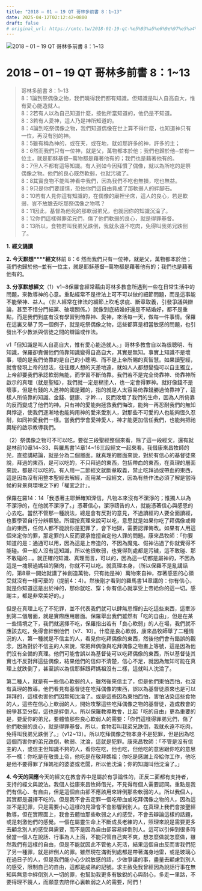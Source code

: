```yaml
---
title: "2018 – 01 – 19 QT 哥林多前書 8：1~13"
date: 2025-04-12T02:12:42+0800
draft: false
# original_url: https://cmtc.tw/2018-01-19-qt-%e5%93%a5%e6%9e%97%e5%a4%9a%e5%89%8d%e6%9b%b8-8%ef%bc%9a113
---
```


![2018 – 01 – 19 QT 哥林多前書 8：1\~13](/images/qt.jpg   "2018 – 01 – 19 QT 哥林多前書 8：1\~13")

# 2018 – 01 – 19 QT 哥林多前書 8：1\~13

> 哥林多前書 8：1\~13  
> 8：1論到祭偶像之物，我們曉得我們都有知識。但知識是叫人自高自大，惟有愛心能造就人。  
> 8：2若有人以為自己知道什麼，按他所當知道的，他仍是不知道。  
> 8：3若有人愛神，這人乃是神所知道的。  
> 8：4論到吃祭偶像之物，我們知道偶像在世上算不得什麼，也知道神只有一位，再沒有別的神。  
> 8：5雖有稱為神的，或在天，或在地，就如那許多的神，許多的主；  
> 8：6然而我們只有一位神，就是父，萬物都本於他；我們也歸於他─並有一位主，就是耶穌基督─萬物都是藉著他有的；我們也是藉著他有的。  
> 8：7但人不都有這等知識。有人到如今因拜慣了偶像，就以為所吃的是祭偶像之物。他們的良心既然軟弱，也就污穢了。  
> 8：8其實食物不能叫神看中我們，因為我們不吃也無損，吃也無益。  
> 8：9只是你們要謹慎，恐怕你們這自由竟成了那軟弱人的絆腳石。  
> 8：10若有人見你這有知識的，在偶像的廟裡坐席，這人的良心，若是軟弱，豈不放膽去吃那祭偶像之物嗎？  
> 8：11因此，基督為他死的那軟弱弟兄，也就因你的知識沉淪了。  
> 8：12你們這樣得罪弟兄們，傷了他們軟弱的良心，就是得罪基督。  
> 8：13所以，食物若叫我弟兄跌倒，我就永遠不吃肉，免得叫我弟兄跌倒了。

**1.** **經文誦讀**

**2. 今天默想****經文**林前 8：6 然而我們只有一位神，就是父，萬物都本於他；我們也歸於他─並有一位主，就是耶穌基督─萬物都是藉著他有的；我們也是藉著他有的。

**3. 分享默想經文**（1）v1\~8保羅會經常藉由哥林多教會所遇到一些在日常生活中的問題，來教導神的心意。重點經常不是律法上可不可以做的細節問題，而是這事能不能榮神、益人。（世人經常在律法的細節上吹毛求疵、斷章取義，引發爭議與辯論，甚至不惜分門結黨、破壞關係。）就像到底結婚好還是不結婚好，都不是重點，而是我們到底有沒有學習到倚靠神、愛神，來活每一天，做每一件事情。保羅在這裏又舉了另一個例子，就是吃祭偶像之物，這些都算是相當敏感的問題，也引發出不少教派與信徒之間的辯論或作法。

v1「但知識是叫人自高自大，惟有愛心能造就人。」哥林多教會自以為很聰明、有知識，保羅卻責備他們倚靠知識變得自高自大，其實是無知。事實上知識不是壞事，壞的是我們倚靠的是自己的小聰明、而不是上帝所賜的真智慧。如果讀聖經，就會發現上帝的想法，往往跟人想的天差地遠，就如人人都想變強可以自主獨立，上帝卻要我們承認軟弱無能，而學習不斷倚靠。我們若不是完全倚靠神、倚靠神所啟示的真理（就是聖經），我們就一定是糊塗人，也一定會得罪神。就好像錢不是壞事，但是有錢的人進神的國是難的，指的就是人太容易倚靠錢勝過倚靠神了，這樣人所倚靠的知識、金錢、健康、才幹…，反而敗壞了我們的生命，因為人所倚靠的反而變成了他們的神。只有神的愛能夠拯救我們悔改，能夠一再忍耐我們的無知與悖逆，使我們逐漸地也能夠用神的愛來愛別人，對那些不可愛的人也能夠恆久忍耐，如同神愛我們一樣。當我們學會愛神愛人，神才能更加信任我們，也能夠把祂奧秘的啟示教導我們。

（2）祭偶像之物可不可以吃，要從三段聖經整個來看，除了這一段經文，還有就是林前10章14\~33、與羅馬書14章14\~16三段經文一起來看。我借康來昌牧師的光，直接講結論，就是分為二個層面。就真理的層面來說，對於有信心的基督徒來說，拜過的東西，是可以吃的，不只拜過的東西，包括帶血的東西，在真理的層面來說，都是可以吃的。有人用一二節經文就斷章取義，禁止吃拜過或帶血的東西，這是因為沒有用整本聖經去解經，而用某一段經文，因為有些作法必須了解是當時候的背景與環境之下的「權宜之計」。

保羅在羅14：14「我憑著主耶穌確知深信，凡物本來沒有不潔淨的；惟獨人以為不潔淨的，在他就不潔淨了。」憑著信心，潔淨禱告的人，就能憑著信心與感恩的心去吃。當然不管那一種說法，總是會有反對的意見，不過讀經的人要全面讀經，也要學習自行分辨察驗。所謂按真理來說可以吃，意思就是如果你吃了拜偶像或帶血的東西，任何人都不能說你是犯罪了，會下地獄，需要認罪悔改。如果有人用這個來定你的罪，那定罪的人反而要承擔擅自定他人罪的問題。康來昌牧師：「你要知道的是：通通可以用，因為這是上帝造的，不因為魔鬼、假神沾過了你就覺得不能碰。但一般人沒有這知識，所以他很軟弱，也覺得到處都是污穢，這不敢碰、那不敢碰的…。就正確的知識、真理而言，可以的，因為這一切都是屬神的，不因為這是一塊祭過媽祖的豬肉，你就不可以吃。就真理本身，（所以保羅不是亂講話的，第8章一開始就講了神創造萬物，只有祂是神）萬物來自神，存著感恩的心領受就沒有一樣可棄的（提前4：4）。然後剛才看到的羅馬書14章講的：你有信心，就是你知道這是出於神的，那你就吃、穿；你有信心就享受上帝給你的這一切。感謝主，都是非常美好的。」

但是在真理上吃了不犯罪，並不代表我們就可以肆無忌憚的去吃這些東西，這牽涉到第二個層面，就是實際應用層面。保羅舉出我們雖然有「吃的自由」，但是在某一些情境之下，我們就選擇不吃，保羅指出若有「良心軟弱」的人在場，我們就不應該去吃，免得會絆倒他們（v7、10）。什麼是良心軟弱，康來昌牧師舉了二種情況的人，第一種就是不信主的人，看見你吃拜偶像的東西，然後他們會有錯誤的觀念，因為對於不信主的人來說，常把拜偶像與吃拜偶像之物畫上等號，這是因為他們沒有全備的真理。他們可能會誤以為基督徒可以吃拜偶像的東西，所以基督徒其實也不反對拜這些偶像，結果他們的信仰不清楚，信心不足，就因為無知可能在真理上就跌倒了，甚至誤以為信耶穌跟拜媽祖沒有二樣，這就叫人沈淪了。

第二種人，就是有一些信心軟弱的人，雖然後來信主了，但是他們東怕西怕，也沒有真理的教導。他們看見有基督徒在吃拜偶像的東西，誤以為基督徒原來也是可以拜拜的，這樣也害他們因無知沈淪了。或是這些因為東怕西怕，害怕沾染這些食物的人，這些在信心上軟弱的人，開始攻擊這些吃拜偶像之物的基督徒，造成教會的紛爭甚至分裂，這也是絆倒人。所以保羅教導教會，比起「吃的自由」更為重要的是，要愛你的弟兄，要體恤那些良心軟弱人的需要：「你們這樣得罪弟兄們，傷了他們軟弱的良心，就是得罪基督。所以，食物若叫我弟兄跌倒，我就永遠不吃肉，免得叫我弟兄跌倒了。」（v12\~13）。所以吃拜偶像之物本身不是犯罪，但是因為吃這個而害你的弟兄跌倒，軟弱、沈淪，這就是犯罪。康來昌牧師：「不管是沒有信主的人，或信主但知識不夠的人，看你在吃，他也吃，但他吃的意思跟你吃的意思不一樣：你吃是在敬畏上帝，他吃是在敬拜媽祖；你吃是感謝上帝給你工作，他吃是他不要得罪了拜媽祖的婆婆或老闆，所以他沈淪；你的知識叫他沈淪了。」

**4. 今天的回應**今天的經文在教會界中是屬於有爭論性的，正反二面都有支持者，支持的經文與說法。我個人從康來昌牧師借光，不見得每個人需要認同。重點是我們有信心、有自由，但是這個自由卻不應該用來絆倒那些軟弱的人。所以我個人，其實都是選擇不吃的。但是我不會去定罪一個吃帶血或吃拜偶像之物的人，因為這並不是犯罪，只是需要小心這樣的見證會不會影響到別人。在真理上我們會按聖經教導，但在實際面上，我會去體恤那些軟弱之人的感受，不會去辯論這樣的話題，或是刺激他們的感覺。一個在屬靈生命上不斷成長老練的人，照理來說是需要更多去顧念別人的感受與需要，而不是因為自由卻容易絆倒別人。這可以引伸到很多時候當一個人在說話、行事為人上面，不能只管自己爽不爽，想怎麼做就怎麼做，雖然我們有這樣的自由，但是不能就因此不管他人死活，結果這個自由反而害我們犯了另一種罪，就是絆倒人的罪。雖然現在滿街到處都是帶著滿身地雷，或是玻璃心在過日子的人，但是我們能小心少說敏感的話，少做爭議的事，盡量去顧慮到別人的感受，限制自己的自由，這都是成熟的記號。求主赦免我曾經因為說話行事在無知與無意中絆倒別人一切的罪，也幫助我更多有敏銳的心與耐心，多走一里路，不要得理不饒人，而願意去陪伴心裏軟弱之人的需要，阿們！
